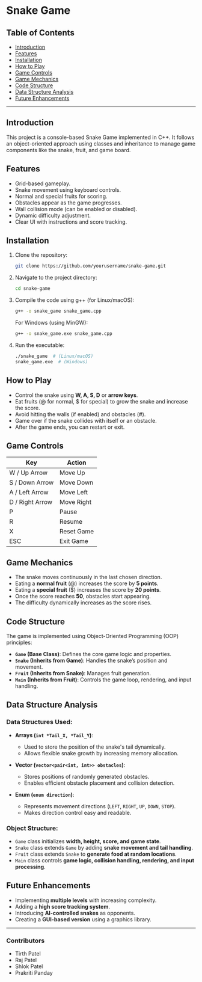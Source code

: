 # Snake Game

## Table of Contents
- [Introduction](#introduction)
- [Features](#features)
- [Installation](#installation)
- [How to Play](#how-to-play)
- [Game Controls](#game-controls)
- [Game Mechanics](#game-mechanics)
- [Code Structure](#code-structure)
- [Data Structure Analysis](#data-structure-analysis)
- [Future Enhancements](#future-enhancements)

---

## Introduction
This project is a console-based Snake Game implemented in C++. It follows an object-oriented approach using classes and inheritance to manage game components like the snake, fruit, and game board.

## Features
- Grid-based gameplay.
- Snake movement using keyboard controls.
- Normal and special fruits for scoring.
- Obstacles appear as the game progresses.
- Wall collision mode (can be enabled or disabled).
- Dynamic difficulty adjustment.
- Clear UI with instructions and score tracking.

## Installation
1. Clone the repository:
   ```sh
   git clone https://github.com/yourusername/snake-game.git
   ```
2. Navigate to the project directory:
   ```sh
   cd snake-game
   ```
3. Compile the code using g++ (for Linux/macOS):
   ```sh
   g++ -o snake_game snake_game.cpp
   ```
   For Windows (using MinGW):
   ```sh
   g++ -o snake_game.exe snake_game.cpp
   ```
4. Run the executable:
   ```sh
   ./snake_game  # (Linux/macOS)
   snake_game.exe  # (Windows)
   ```

## How to Play
- Control the snake using **W, A, S, D** or **arrow keys**.
- Eat fruits (@ for normal, $ for special) to grow the snake and increase the score.
- Avoid hitting the walls (if enabled) and obstacles (#).
- Game over if the snake collides with itself or an obstacle.
- After the game ends, you can restart or exit.

## Game Controls
| Key   | Action |
|-------|--------|
| W / Up Arrow   | Move Up |
| S / Down Arrow | Move Down |
| A / Left Arrow | Move Left |
| D / Right Arrow | Move Right |
| P | Pause |
| R | Resume |
| X | Reset Game |
| ESC | Exit Game |

## Game Mechanics
- The snake moves continuously in the last chosen direction.
- Eating a **normal fruit** (@) increases the score by **5 points**.
- Eating a **special fruit** ($) increases the score by **20 points**.
- Once the score reaches **50**, obstacles start appearing.
- The difficulty dynamically increases as the score rises.

## Code Structure
The game is implemented using Object-Oriented Programming (OOP) principles:

- **`Game` (Base Class)**: Defines the core game logic and properties.
- **`Snake` (Inherits from Game)**: Handles the snake’s position and movement.
- **`Fruit` (Inherits from Snake)**: Manages fruit generation.
- **`Main` (Inherits from Fruit)**: Controls the game loop, rendering, and input handling.

## Data Structure Analysis
### Data Structures Used:
- **Arrays (`int *Tail_X, *Tail_Y`)**:
  - Used to store the position of the snake's tail dynamically.
  - Allows flexible snake growth by increasing memory allocation.

- **Vector (`vector<pair<int, int>> obstacles`)**:
  - Stores positions of randomly generated obstacles.
  - Enables efficient obstacle placement and collision detection.

- **Enum (`enum direction`)**:
  - Represents movement directions (`LEFT`, `RIGHT`, `UP`, `DOWN`, `STOP`).
  - Makes direction control easy and readable.

### Object Structure:
- `Game` class initializes **width, height, score, and game state**.
- `Snake` class extends `Game` by adding **snake movement and tail handling**.
- `Fruit` class extends `Snake` to **generate food at random locations**.
- `Main` class controls **game logic, collision handling, rendering, and input processing**.

## Future Enhancements
- Implementing **multiple levels** with increasing complexity.
- Adding a **high score tracking system**.
- Introducing **AI-controlled snakes** as opponents.
- Creating a **GUI-based version** using a graphics library.

---

### Contributors
- Tirth Patel
- Raj Patel
- Shlok Patel
- Prakriti Panday


